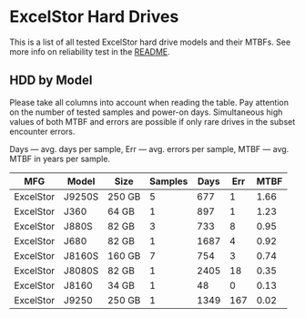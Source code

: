 ExcelStor Hard Drives
=====================

This is a list of all tested ExcelStor hard drive models and their MTBFs. See more
info on reliability test in the [README](https://github.com/linuxhw/SMART).

HDD by Model
------------

Please take all columns into account when reading the table. Pay attention on the
number of tested samples and power-on days. Simultaneous high values of both MTBF
and errors are possible if only rare drives in the subset encounter errors.

Days — avg. days per sample,
Err  — avg. errors per sample,
MTBF — avg. MTBF in years per sample.

| MFG       | Model              | Size   | Samples | Days  | Err   | MTBF |
|-----------|--------------------|--------|---------|-------|-------|------|
| ExcelStor | J9250S             | 250 GB | 5       | 677   | 1     | 1.66   |
| ExcelStor | J360               | 64 GB  | 1       | 897   | 1     | 1.23   |
| ExcelStor | J880S              | 82 GB  | 3       | 733   | 8     | 0.95   |
| ExcelStor | J680               | 82 GB  | 1       | 1687  | 4     | 0.92   |
| ExcelStor | J8160S             | 160 GB | 7       | 754   | 3     | 0.74   |
| ExcelStor | J8080S             | 82 GB  | 1       | 2405  | 18    | 0.35   |
| ExcelStor | J8160              | 34 GB  | 1       | 48    | 0     | 0.13   |
| ExcelStor | J9250              | 250 GB | 1       | 1349  | 167   | 0.02   |
